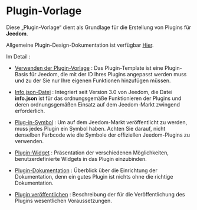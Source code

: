 # Plugin-Vorlage

Diese „Plugin-Vorlage“ dient als Grundlage für die Erstellung von Plugins für **Jeedom**.

Allgemeine Plugin-Design-Dokumentation ist verfügbar [Hier](https://doc.jeedom.com/de_DE/dev/).

Im Detail :   
* [Verwenden der Plugin-Vorlage](https://doc.jeedom.com/de_DE/dev/plugin_template) : Das Plugin-Template ist eine Plugin-Basis für Jeedom, die mit der ID Ihres Plugins angepasst werden muss und zu der Sie nur Ihre eigenen Funktionen hinzufügen müssen.

* [Info.json-Datei](https://doc.jeedom.com/de_DE/dev/structure_info_json) : Integriert seit Version 3.0 von Jeedom, die Datei **info.json** ist für das ordnungsgemäße Funktionieren der Plugins und deren ordnungsgemäßen Einsatz auf dem Jeedom-Markt zwingend erforderlich.

* [Plug-in-Symbol](https://doc.jeedom.com/de_DE/dev/Icone_de_plugin) : Um auf dem Jeedom-Markt veröffentlicht zu werden, muss jedes Plugin ein Symbol haben. Achten Sie darauf, nicht denselben Farbcode wie die Symbole der offiziellen Jeedom-Plugins zu verwenden.

* [Plugin-Widget](https://doc.jeedom.com/de_DE/dev/widget_plugin) : Präsentation der verschiedenen Möglichkeiten, benutzerdefinierte Widgets in das Plugin einzubinden.

* [Plugin-Dokumentation](https://doc.jeedom.com/de_DE/dev/documentation_plugin) : Überblick über die Einrichtung der Dokumentation, denn ein gutes Plugin ist nichts ohne die richtige Dokumentation.

* [Plugin veröffentlichen](https://doc.jeedom.com/de_DE/dev/publication_plugin) : Beschreibung der für die Veröffentlichung des Plugins wesentlichen Voraussetzungen.
